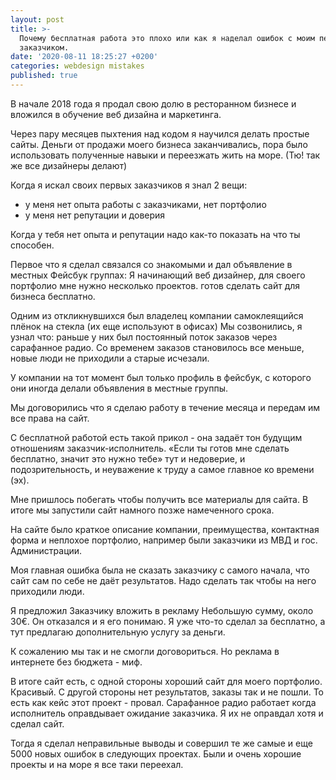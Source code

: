 ```yaml
---
layout: post
title: >-
  Почему бесплатная работа это плохо или как я наделал ошибок с моим первым
  заказчиком.
date: '2020-08-11 18:25:27 +0200'
categories: webdesign mistakes
published: true
---
```


В начале 2018 года я продал свою долю в ресторанном бизнесе и вложился в обучение веб дизайна и маркетинга.

Через пару месяцев пыхтения над кодом я научился делать простые сайты.
Деньги от продажи моего бизнеса заканчивались, пора было использовать полученные навыки и переезжать жить на море. (Тю! так же все дизайнеры делают)

Когда я искал своих первых заказчиков я знал 2 вещи:
- у меня нет опыта работы с заказчиками, нет портфолио
- у меня нет репутации и доверия


Когда у тебя нет опыта и репутации надо как-то показать на что ты способен.

Первое что я сделал связался со знакомыми и дал объявление в местных Фейсбук группах:
Я начинающий веб дизайнер, для своего портфолио мне нужно несколько проектов.
готов сделать сайт для бизнеса бесплатно. 



Одним из откликнувшихся был владелец компании самоклеящийся плёнок на стекла (их еще используют в офисах)
Мы созвонились, я узнал что: раньше у них был постоянный поток заказов через сарафанное радио. 
Со временем заказов становилось все меньше, новые люди не приходили а старые исчезали.

У компании на тот момент был только профиль в фейсбук, с которого они иногда делали объявления в местные группы.

Мы договорились что я сделаю работу в течение месяца и передам им все права на сайт.



С бесплатной работой есть такой прикол - она задаёт тон будущим отношениям заказчик-исполнитель.
«Если ты готов мне сделать бесплатно, значит это нужно тебе» тут и недоверие, и подозрительность, и неуважение к труду а самое главное ко времени (эх).

Мне пришлось побегать чтобы получить все материалы для сайта. В итоге мы запустили сайт намного позже намеченного срока.

На сайте было краткое описание компании, преимущества, контактная форма и неплохое портфолио, например были заказчики из МВД и гос. Администрации.



Моя главная ошибка была не сказать заказчику с самого начала, что сайт сам по себе не даёт результатов. Надо сделать так чтобы на него приходили люди.

Я предложил Заказчику вложить в рекламу Небольшую сумму, около 30€. Он отказался и я его понимаю. Я уже что-то сделал за бесплатно, а тут предлагаю дополнительную услугу за деньги.

К сожалению мы так и не смогли договориться. Но реклама в интернете без бюджета - миф. 


В итоге сайт есть, с одной стороны хороший сайт для моего портфолио. Красивый. С другой стороны нет результатов, заказы так и не пошли. То есть как кейс этот проект - провал.
Сарафанное радио работает когда исполнитель оправдывает ожидание заказчика. Я их не оправдал хотя и сделал сайт.


Тогда я сделал неправильные выводы и совершил те же самые и еще 5000 новых ошибок в следующих проектах.
Были и очень хорошие проекты и на море я все таки переехал.
